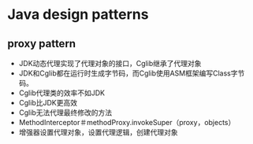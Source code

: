 # Java design patterns

## proxy pattern

- JDK动态代理实现了代理对象的接口，Cglib继承了代理对象
- JDK和Cglib都在运行时生成字节码，而Cglib使用ASM框架编写Class字节码。
- Cglib代理类的效率不如JDK
- Cglib比JDK更高效
- Cglib无法代理最终修改的方法
- MethodInterceptor＃methodProxy.invokeSuper（proxy，objects）
- 增强器设置代理对象，设置代理逻辑，创建代理对象
